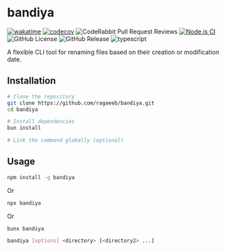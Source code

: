 # bandiya

[![wakatime](https://wakatime.com/badge/user/a0b906ce-b8e7-4463-8bce-383238df6d4b/project/768b1cff-d2bb-40e8-ae88-17b6d0edea89.svg)](https://wakatime.com/badge/user/a0b906ce-b8e7-4463-8bce-383238df6d4b/project/768b1cff-d2bb-40e8-ae88-17b6d0edea89)
[![codecov](https://codecov.io/gh/ragaeeb/bandiya/graph/badge.svg?token=EENNAX5OJR)](https://codecov.io/gh/ragaeeb/bandiya)
![CodeRabbit Pull Request Reviews](https://img.shields.io/coderabbit/prs/github/ragaeeb/bandiya?utm_source=oss&utm_medium=github&utm_campaign=ragaeeb%2Fbandiya&labelColor=171717&color=FF570A&link=https%3A%2F%2Fcoderabbit.ai&label=CodeRabbit+Reviews)
[![Node.js CI](https://github.com/ragaeeb/bandiya/actions/workflows/build.yml/badge.svg)](https://github.com/ragaeeb/bandiya/actions/workflows/build.yml)
![GitHub License](https://img.shields.io/github/license/ragaeeb/bandiya)
![GitHub Release](https://img.shields.io/github/v/release/ragaeeb/bandiya)
![typescript](https://badgen.net/badge/icon/typescript?icon=typescript&label&color=blue)

A flexible CLI tool for renaming files based on their creation or modification date.

## Installation

```bash
# Clone the repository
git clone https://github.com/ragaeeb/bandiya.git
cd bandiya

# Install dependencies
bun install

# Link the command globally (optional)
```

## Usage

```bash
npm install -g bandiya
```

Or

```bash
npx bandiya
```

Or

```bash
bunx bandiya
```

```bash
bandiya [options] <directory> [<directory2> ...]
```
